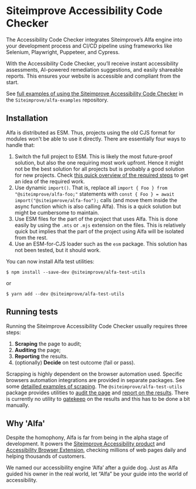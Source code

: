 # Siteimprove Accessibility Code Checker

The Accessibility Code Checker integrates Siteimprove’s Alfa engine into your development process and CI/CD pipeline using frameworks like Selenium, Playwright, Puppeteer, and Cypress.

With the Accessibility Code Checker, you’ll receive instant accessibility assessments, AI-powered remediation suggestions, and easily shareable reports. This ensures your website is accessible and compliant from the start.

See [full examples of using the Siteimprove Accessibility Code Checker](https://github.com/Siteimprove/alfa-examples/tree/main/accessibility-code-checker) in the `Siteimprove/alfa-examples` repository.

## Installation

Alfa is distributed as ESM. Thus, projects using the old CJS format for modules won't be able to use it directly. There are essentially four ways to handle that:

1. Switch the full project to ESM. This is likely the most future-proof solution, but also the one requiring most work upfront. Hence it might not be the best solution for all projects but is probably a good solution for new projects. Check [this quick overview of the required steps](https://gist.github.com/sindresorhus/a39789f98801d908bbc7ff3ecc99d99c) to get an idea of the required work.
2. Use dynamic `import()`. That is, replace all `import { Foo } from "@siteimprove/alfa-foo;"` statements with `const { Foo } = await import("@siteipmrove/alfa-foo");` calls (and move them inside the async function which is also calling Alfa). This is a quick solution but might be cumbersome to maintain.
3. Use ESM files for the part of the project that uses Alfa. This is done easily by using the `.mts` or `.mjs` extension on the files. This is relatively quick but implies that the part of the project using Alfa will be isolated from the rest.
4. Use an ESM-for-CJS loader such as the `esm` package. This solution has not been tested, but it should work.

You can now install Alfa test utilities:

```shell
$ npm install --save-dev @siteimprove/alfa-test-utils
```

or

```shell
$ yarn add --dev @siteimprove/alfa-test-utils
```

## Running tests

Running the Siteimprove Accessibility Code Checker usually requires three steps:

1. **Scraping** the page to audit;
2. **Auditing** the page;
3. **Reporting** the results.
4. (optionally) **Decide** on test outcome (fail or pass).

Scrapping is highly dependent on the browser automation used. Specific browsers automation integrations are provided in separate packages. See some [detailled examples of scraping](scraping/integrated.md). The `@siteimprove/alfa-test-utils` package provides utilities to [audit the page](auditing/basic.md) and [report on the results](reporting/basic.md). There is currently no utility to [gatekeep](./gatekeeping/manual.md) on the results and this has to be done a bit manually.

## Why 'Alfa'

Despite the homophony, Alfa is far from being in the alpha stage of development. It powers the [Siteimprove Accessibility product](https://www.siteimprove.com/product/accessibility/) and [Accessibility Browser Extension](https://www.siteimprove.com/integrations/browser-extensions/), checking millions of web pages daily and helping thousands of customers.

We named our accessibility engine ‘Alfa’ after a guide dog. Just as Alfa guided his owner in the real world, let “Alfa” be your guide into the world of accessibility.
